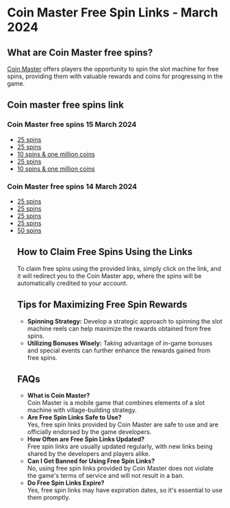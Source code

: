<h1>Coin Master Free Spin Links - March 2024</h1>
  <!-- wp:heading -->
<h2 class="wp-block-heading" id="what-are-coin-master-free-spins">What are Coin Master free spins?</h2>
<!-- /wp:heading -->

<!-- wp:paragraph -->
<p><a href="https://coinmasterfreespins.in/">Coin Master</a> offers players the opportunity to spin the slot machine for free spins, providing them with valuable rewards and coins for progressing in the game.</p>
<!-- /wp:paragraph -->

<!-- wp:heading -->
<h2 class="wp-block-heading" id="coin-master-free-spins-link">Coin master free spins link</h2>
<!-- /wp:heading -->

<!-- wp:heading {"level":3} -->
<h3 class="wp-block-heading" id="coin-master-free-spins-15-march-2024">Coin Master free spins 15 March 2024</h3>
<!-- /wp:heading -->

<!-- wp:list -->
<ul><!-- wp:list-item -->
<li><a href="https://coinmasterfreespins.in/" target="_blank" rel="noreferrer noopener">25 spins</a></li>
<!-- /wp:list-item -->

<!-- wp:list-item -->
<li><a href="https://coinmasterfreespins.in/" target="_blank" rel="noreferrer noopener">25 spins</a></li>
<!-- /wp:list-item -->

<!-- wp:list-item -->
<li><a href="https://coinmasterfreespins.in/" target="_blank" rel="noreferrer noopener">10 spins &amp; one million coins</a></li>
<!-- /wp:list-item -->

<!-- wp:list-item -->
<li><a href="https://coinmasterfreespins.in/" target="_blank" rel="noreferrer noopener">25 spins</a></li>
<!-- /wp:list-item -->

<!-- wp:list-item -->
<li><a href="https://coinmasterfreespins.in/" target="_blank" rel="noreferrer noopener">10 spins &amp; one million coins</a></li>
<!-- /wp:list-item --></ul>
<!-- /wp:list -->

<!-- wp:heading {"level":3} -->
<h3 class="wp-block-heading" id="coin-master-free-spins-14-march-2024">Coin Master free spins 14 March 2024</h3>
<!-- /wp:heading -->

<!-- wp:list -->
<ul><!-- wp:list-item -->
<li><a href="https://coinmasterfreespins.in/" target="_blank" rel="noreferrer noopener">25 spins</a></li>
<!-- /wp:list-item -->

<!-- wp:list-item -->
<li><a href="https://coinmasterfreespins.in/" target="_blank" rel="noreferrer noopener">25 spins</a></li>
<!-- /wp:list-item -->

<!-- wp:list-item -->
<li><a href="https://coinmasterfreespins.in/" target="_blank" rel="noreferrer noopener">25 spins</a></li>
<!-- /wp:list-item -->

<!-- wp:list-item -->
<li><a href="https://coinmasterfreespins.in/" target="_blank" rel="noreferrer noopener">25 spins</a></li>
<!-- /wp:list-item -->

<!-- wp:list-item -->
<li><a href="https://coinmasterfreespins.in/" target="_blank" rel="noreferrer noopener">50 spins</a></li>
<!-- /wp:list-item -->
    <h2>How to Claim Free Spins Using the Links</h2>
    <p>To claim free spins using the provided links, simply click on the link, and it will redirect you to the Coin Master app, where the spins will be automatically credited to your account.</p>
    <h2>Tips for Maximizing Free Spin Rewards</h2>
    <ul>
        <li><strong>Spinning Strategy:</strong> Develop a strategic approach to spinning the slot machine reels can help maximize the rewards obtained from free spins.</li>
        <li><strong>Utilizing Bonuses Wisely:</strong> Taking advantage of in-game bonuses and special events can further enhance the rewards gained from free spins.</li>
    </ul>
    <h2>FAQs</h2>
    <ul>
        <li><strong>What is Coin Master?</strong><br> Coin Master is a mobile game that combines elements of a slot machine with village-building strategy.</li>
        <li><strong>Are Free Spin Links Safe to Use?</strong><br> Yes, free spin links provided by Coin Master are safe to use and are officially endorsed by the game developers.</li>
        <li><strong>How Often are Free Spin Links Updated?</strong><br> Free spin links are usually updated regularly, with new links being shared by the developers and players alike.</li>
        <li><strong>Can I Get Banned for Using Free Spin Links?</strong><br> No, using free spin links provided by Coin Master does not violate the game's terms of service and will not result in a ban.</li>
        <li><strong>Do Free Spin Links Expire?</strong><br> Yes, free spin links may have expiration dates, so it's essential to use them promptly.</li>
    </ul>
